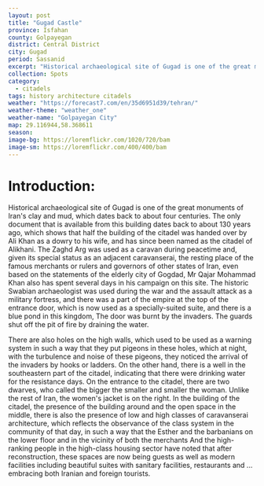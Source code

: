 ```yaml
---
layout: post
title: "Gugad Castle"
province: Isfahan
county: Golpayegan
district: Central District
city: Gugad
period: Sassanid
excerpt: "Historical archaeological site of Gugad is one of the great monuments of Iran's clay and mud, which dates back to about four centuries."
collection: Spots
category: 
  - citadels
tags: history architecture citadels
weather: "https://forecast7.com/en/35d6951d39/tehran/"
weather-theme: "weather_one"
weather-name: "Golpayegan City"
map: 29.116944,58.368611
season:
image-bg: https://loremflickr.com/1020/720/bam
image-sm: https://loremflickr.com/400/400/bam
---
```

# **Introduction:**

Historical archaeological site of Gugad is one of the great monuments of Iran's clay and mud, which dates back to about four centuries. The only document that is available from this building dates back to about 130 years ago, which shows that half the building of the citadel was handed over by Ali Khan as a dowry to his wife, and has since been named as the citadel of Alikhani.
The Zaghd Arg was used as a caravan during peacetime and, given its special status as an adjacent caravanserai, the resting place of the famous merchants or rulers and governors of other states of Iran, even based on the statements of the elderly city of Gogdad, Mr Qajar Mohammad Khan also has spent several days in his campaign on this site. The historic Swabian archaeologist was used during the war and the assault attack as a military fortress, and there was a part of the empire at the top of the entrance door, which is now used as a specially-suited suite, and there is a blue pond in this kingdom, The door was burnt by the invaders. The guards shut off the pit of fire by draining the water.

There are also holes on the high walls, which used to be used as a warning system in such a way that they put pigeons in these holes, which at night, with the turbulence and noise of these pigeons, they noticed the arrival of the invaders by hooks or ladders. On the other hand, there is a well in the southeastern part of the citadel, indicating that there were drinking water for the resistance days. On the entrance to the citadel, there are two dwarves, who called the bigger the smaller and smaller the woman. Unlike the rest of Iran, the women's jacket is on the right. In the building of the citadel, the presence of the building around and the open space in the middle, there is also the presence of low and high classes of caravanserai architecture, which reflects the observance of the class system in the community of that day, in such a way that the Esther and the barbanians on the lower floor and in the vicinity of both the merchants And the high-ranking people in the high-class housing sector have noted that after reconstruction, these spaces are now being guests as well as modern facilities including beautiful suites with sanitary facilities, restaurants and ... embracing both Iranian and foreign tourists.